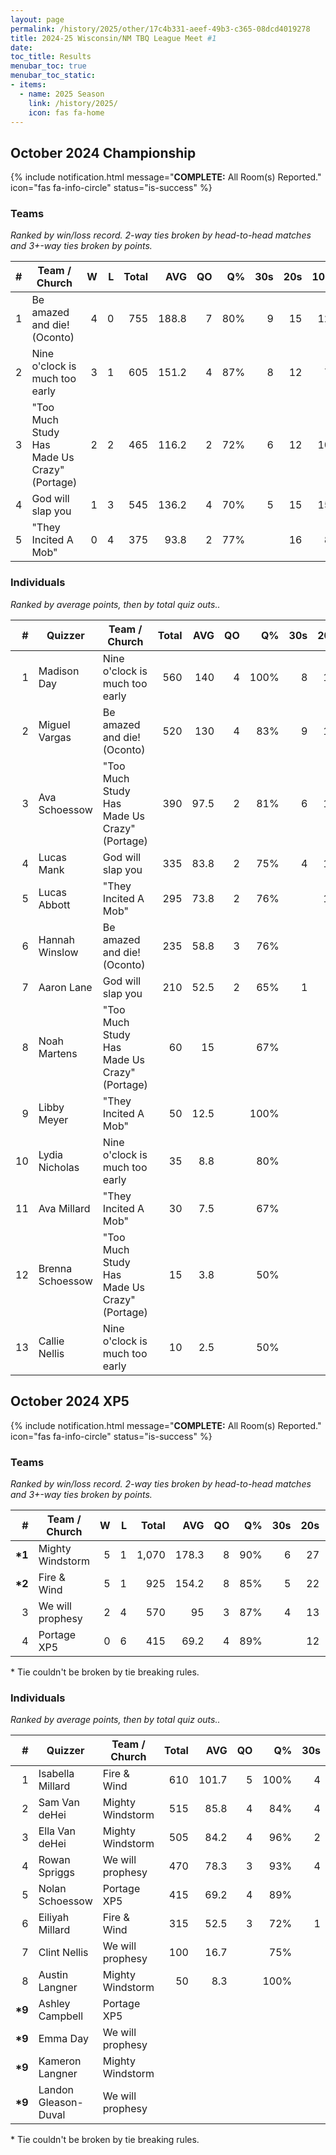 ```yaml
---
layout: page
permalink: /history/2025/other/17c4b331-aeef-49b3-c365-08dcd4019278
title: 2024-25 Wisconsin/NM TBQ League Meet #1
date: 
toc_title: Results
menubar_toc: true
menubar_toc_static:
- items:
  - name: 2025 Season
    link: /history/2025/
    icon: fas fa-home
---
```



## October 2024 Championship

{% include notification.html
   message="<b>COMPLETE:</b> All Room(s) Reported."
   icon="fas fa-info-circle"
   status="is-success" %}


### Teams

*Ranked by win/loss record. 2-way ties broken by head-to-head matches and 3+-way ties broken by points.*

| # | Team / Church | W | L | Total | AVG | QO | Q% | 30s | 20s | 10s |
|--:|---|--:|--:|--:|--:|--:|--:|--:|--:|--:|
| 1 | Be amazed and die! (Oconto) | 4 | 0 | 755 | 188.8 | 7 | 80% | 9 | 15 | 12 |
| 2 | Nine o'clock is much too early | 3 | 1 | 605 | 151.2 | 4 | 87% | 8 | 12 | 7 |
| 3 | "Too Much Study Has Made Us Crazy" (Portage) | 2 | 2 | 465 | 116.2 | 2 | 72% | 6 | 12 | 10 |
| 4 | God will slap you | 1 | 3 | 545 | 136.2 | 4 | 70% | 5 | 15 | 15 |
| 5 | "They Incited A Mob" | 0 | 4 | 375 | 93.8 | 2 | 77% |  | 16 | 8 |

### Individuals

*Ranked by average points, then by total quiz outs..*

| # | Quizzer | Team / Church | Total | AVG | QO | Q% | 30s | 20s | 10s |
|--:|---|---|--:|--:|--:|--:|--:|--:|--:|
| 1 | Madison Day | Nine o'clock is much too early | 560 | 140 | 4 | 100% | 8 | 12 |  |
| 2 | Miguel Vargas | Be amazed and die! (Oconto) | 520 | 130 | 4 | 83% | 9 | 11 |  |
| 3 | Ava Schoessow | "Too Much Study Has Made Us Crazy" (Portage) | 390 | 97.5 | 2 | 81% | 6 | 11 |  |
| 4 | Lucas Mank | God will slap you | 335 | 83.8 | 2 | 75% | 4 | 10 | 4 |
| 5 | Lucas Abbott | "They Incited A Mob" | 295 | 73.8 | 2 | 76% |  | 15 | 1 |
| 6 | Hannah Winslow | Be amazed and die! (Oconto) | 235 | 58.8 | 3 | 76% |  | 4 | 12 |
| 7 | Aaron Lane | God will slap you | 210 | 52.5 | 2 | 65% | 1 | 5 | 11 |
| 8 | Noah Martens | "Too Much Study Has Made Us Crazy" (Portage) | 60 | 15 |  | 67% |  | 1 | 7 |
| 9 | Libby Meyer | "They Incited A Mob" | 50 | 12.5 |  | 100% |  | 1 | 3 |
| 10 | Lydia Nicholas | Nine o'clock is much too early | 35 | 8.8 |  | 80% |  |  | 4 |
| 11 | Ava Millard | "They Incited A Mob" | 30 | 7.5 |  | 67% |  |  | 4 |
| 12 | Brenna Schoessow | "Too Much Study Has Made Us Crazy" (Portage) | 15 | 3.8 |  | 50% |  |  | 3 |
| 13 | Callie Nellis | Nine o'clock is much too early | 10 | 2.5 |  | 50% |  |  | 3 |

## October 2024 XP5

{% include notification.html
   message="<b>COMPLETE:</b> All Room(s) Reported."
   icon="fas fa-info-circle"
   status="is-success" %}


### Teams

*Ranked by win/loss record. 2-way ties broken by head-to-head matches and 3+-way ties broken by points.*

| # | Team / Church | W | L | Total | AVG | QO | Q% | 30s | 20s | 10s |
|--:|---|--:|--:|--:|--:|--:|--:|--:|--:|--:|
| **\*1** | Mighty Windstorm | 5 | 1 | 1,070 | 178.3 | 8 | 90% | 6 | 27 | 24 |
| **\*2** | Fire & Wind | 5 | 1 | 925 | 154.2 | 8 | 85% | 5 | 22 | 25 |
| 3 | We will prophesy | 2 | 4 | 570 | 95 | 3 | 87% | 4 | 13 | 17 |
| 4 | Portage XP5 | 0 | 6 | 415 | 69.2 | 4 | 89% |  | 12 | 12 |

\* Tie couldn't be broken by tie breaking rules.

### Individuals

*Ranked by average points, then by total quiz outs..*

| # | Quizzer | Team / Church | Total | AVG | QO | Q% | 30s | 20s | 10s |
|--:|---|---|--:|--:|--:|--:|--:|--:|--:|
| 1 | Isabella Millard | Fire & Wind | 610 | 101.7 | 5 | 100% | 4 | 14 | 11 |
| 2 | Sam Van deHei | Mighty Windstorm | 515 | 85.8 | 4 | 84% | 4 | 13 | 10 |
| 3 | Ella Van deHei | Mighty Windstorm | 505 | 84.2 | 4 | 96% | 2 | 13 | 11 |
| 4 | Rowan Spriggs | We will prophesy | 470 | 78.3 | 3 | 93% | 4 | 10 | 11 |
| 5 | Nolan Schoessow | Portage XP5 | 415 | 69.2 | 4 | 89% |  | 12 | 12 |
| 6 | Eiliyah Millard | Fire & Wind | 315 | 52.5 | 3 | 72% | 1 | 8 | 14 |
| 7 | Clint Nellis | We will prophesy | 100 | 16.7 |  | 75% |  | 3 | 6 |
| 8 | Austin Langner | Mighty Windstorm | 50 | 8.3 |  | 100% |  | 1 | 3 |
| **\*9** | Ashley Campbell | Portage XP5 |  |  |  |  |  |  |  |
| **\*9** | Emma Day | We will prophesy |  |  |  |  |  |  |  |
| **\*9** | Kameron Langner | Mighty Windstorm |  |  |  |  |  |  |  |
| **\*9** | Landon Gleason-Duval | We will prophesy |  |  |  |  |  |  |  |

\* Tie couldn't be broken by tie breaking rules.

